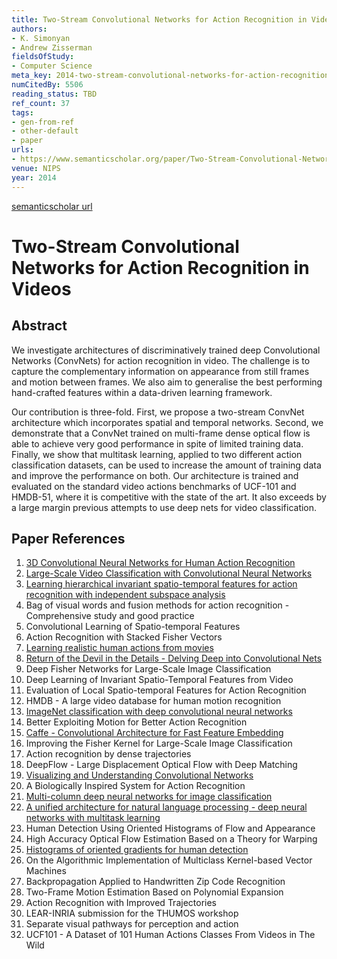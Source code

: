 ```yaml
---
title: Two-Stream Convolutional Networks for Action Recognition in Videos
authors:
- K. Simonyan
- Andrew Zisserman
fieldsOfStudy:
- Computer Science
meta_key: 2014-two-stream-convolutional-networks-for-action-recognition-in-videos
numCitedBy: 5506
reading_status: TBD
ref_count: 37
tags:
- gen-from-ref
- other-default
- paper
urls:
- https://www.semanticscholar.org/paper/Two-Stream-Convolutional-Networks-for-Action-in-Simonyan-Zisserman/67dccc9a856b60bdc4d058d83657a089b8ad4486?sort=total-citations
venue: NIPS
year: 2014
---
```


[semanticscholar url](https://www.semanticscholar.org/paper/Two-Stream-Convolutional-Networks-for-Action-in-Simonyan-Zisserman/67dccc9a856b60bdc4d058d83657a089b8ad4486?sort=total-citations)

# Two-Stream Convolutional Networks for Action Recognition in Videos

## Abstract

We investigate architectures of discriminatively trained deep Convolutional Networks (ConvNets) for action recognition in video. The challenge is to capture the complementary information on appearance from still frames and motion between frames. We also aim to generalise the best performing hand-crafted features within a data-driven learning framework. 
 
Our contribution is three-fold. First, we propose a two-stream ConvNet architecture which incorporates spatial and temporal networks. Second, we demonstrate that a ConvNet trained on multi-frame dense optical flow is able to achieve very good performance in spite of limited training data. Finally, we show that multitask learning, applied to two different action classification datasets, can be used to increase the amount of training data and improve the performance on both. Our architecture is trained and evaluated on the standard video actions benchmarks of UCF-101 and HMDB-51, where it is competitive with the state of the art. It also exceeds by a large margin previous attempts to use deep nets for video classification.

## Paper References

1. [3D Convolutional Neural Networks for Human Action Recognition](2013-3d-convolutional-neural-networks-for-human-action-recognition)
2. [Large-Scale Video Classification with Convolutional Neural Networks](2014-large-scale-video-classification-with-convolutional-neural-networks)
3. [Learning hierarchical invariant spatio-temporal features for action recognition with independent subspace analysis](2011-learning-hierarchical-invariant-spatio-temporal-features-for-action-recognition-with-independent-subspace-analysis)
4. Bag of visual words and fusion methods for action recognition - Comprehensive study and good practice
5. Convolutional Learning of Spatio-temporal Features
6. Action Recognition with Stacked Fisher Vectors
7. [Learning realistic human actions from movies](2008-learning-realistic-human-actions-from-movies)
8. [Return of the Devil in the Details - Delving Deep into Convolutional Nets](2014-return-of-the-devil-in-the-details-delving-deep-into-convolutional-nets)
9. Deep Fisher Networks for Large-Scale Image Classification
10. Deep Learning of Invariant Spatio-Temporal Features from Video
11. Evaluation of Local Spatio-temporal Features for Action Recognition
12. HMDB - A large video database for human motion recognition
13. [ImageNet classification with deep convolutional neural networks](2012-alexnet.md)
14. Better Exploiting Motion for Better Action Recognition
15. [Caffe - Convolutional Architecture for Fast Feature Embedding](2014-caffe-convolutional-architecture-for-fast-feature-embedding)
16. Improving the Fisher Kernel for Large-Scale Image Classification
17. Action recognition by dense trajectories
18. DeepFlow - Large Displacement Optical Flow with Deep Matching
19. [Visualizing and Understanding Convolutional Networks](2014-visualizing-and-understanding-convolutional-networks)
20. A Biologically Inspired System for Action Recognition
21. [Multi-column deep neural networks for image classification](2012-multi-column-deep-neural-networks-for-image-classification)
22. [A unified architecture for natural language processing - deep neural networks with multitask learning](2008-a-unified-architecture-for-natural-language-processing-deep-neural-networks-with-multitask-learning)
23. Human Detection Using Oriented Histograms of Flow and Appearance
24. High Accuracy Optical Flow Estimation Based on a Theory for Warping
25. [Histograms of oriented gradients for human detection](2005-histograms-of-oriented-gradients-for-human-detection)
26. On the Algorithmic Implementation of Multiclass Kernel-based Vector Machines
27. Backpropagation Applied to Handwritten Zip Code Recognition
28. Two-Frame Motion Estimation Based on Polynomial Expansion
29. Action Recognition with Improved Trajectories
30. LEAR-INRIA submission for the THUMOS workshop
31. Separate visual pathways for perception and action
32. UCF101 - A Dataset of 101 Human Actions Classes From Videos in The Wild
